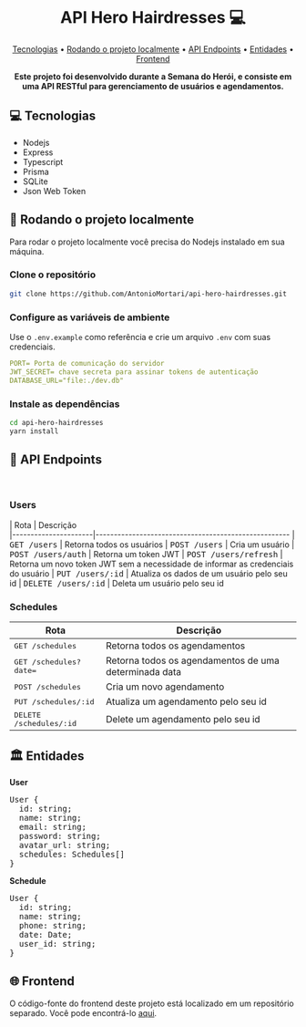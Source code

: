 <h1 align="center" style="font-weight: bold;">API Hero Hairdresses 💻</h1>

<p align="center">
 <a href="#tech">Tecnologias</a> • 
 <a href="#started">Rodando o projeto localmente</a> • 
  <a href="#routes">API Endpoints</a> •
 <a href="#entities">Entidades</a> •
 <a href="#frontend">Frontend</a>
</p>

<p align="center">
    <b>Este projeto foi desenvolvido durante a Semana do Herói, e consiste em uma API RESTful para gerenciamento de usuários e agendamentos.</b>
</p>

<h2 id="tech">💻 Tecnologias</h2>

- Nodejs
- Express
- Typescript
- Prisma
- SQLite
- Json Web Token

<h2 id="started">🚀 Rodando o projeto localmente</h2>

Para rodar o projeto localmente você precisa do Nodejs instalado em sua máquina.

<h3>Clone o repositório</h3>

```bash
git clone https://github.com/AntonioMortari/api-hero-hairdresses.git
```

<h3>Configure as variáveis de ambiente</h2>

Use o `.env.example` como referência e crie um arquivo `.env` com suas credenciais.

```yaml
PORT= Porta de comunicação do servidor
JWT_SECRET= chave secreta para assinar tokens de autenticação
DATABASE_URL="file:./dev.db"
```

<h3>Instale as dependências</h3>

```bash
cd api-hero-hairdresses
yarn install
```

<h2 id="routes">📍 API Endpoints</h2>

​<h3>Users</h3>
| Rota               | Descrição                                          
|----------------------|-----------------------------------------------------
| <kbd>GET /users</kbd>     | Retorna todos os usuários
| <kbd>POST /users</kbd>     | Cria um usuário
| <kbd>POST /users/auth</kbd>     | Retorna um token JWT
| <kbd>POST /users/refresh</kbd>     | Retorna um novo token JWT sem a necessidade de informar as credenciais do usuário
| <kbd>PUT /users/:id</kbd>     | Atualiza os dados de um usuário pelo seu id
| <kbd>DELETE /users/:id</kbd>     | Deleta um usuário pelo seu id

<h3>Schedules</h3>

| Rota               | Descrição                                          
|----------------------|-----------------------------------------------------
| <kbd>GET /schedules</kbd>     | Retorna todos os agendamentos
| <kbd>GET /schedules?date=</kbd>     | Retorna todos os agendamentos de uma determinada data
| <kbd>POST /schedules</kbd>     | Cria um novo agendamento
| <kbd>PUT /schedules/:id</kbd>     | Atualiza um agendamento pelo seu id
| <kbd>DELETE /schedules/:id</kbd>     | Delete um agendamento pelo seu id

<h2 id="entities">🏛️ Entidades</h2>

**User**
<pre>
User {
  id: string;
  name: string;
  email: string;
  password: string;
  avatar_url: string;
  schedules: Schedules[]
}</pre>

**Schedule**
<pre>
User {
  id: string;
  name: string;
  phone: string;
  date: Date;
  user_id: string;
}</pre>


<h2 id="frontend">🌐 Frontend</h2>

O código-fonte do frontend deste projeto está localizado em um repositório separado. Você pode encontrá-lo [aqui](https://github.com/AntonioMortari/frontend-hero-hairdresses).
